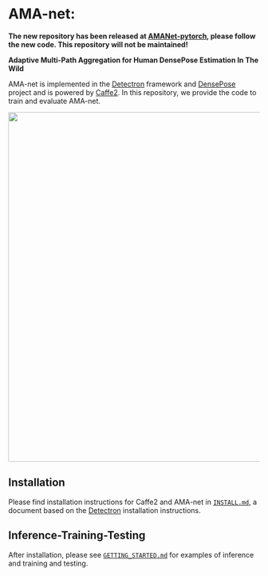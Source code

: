 # AMA-net: 
**The new repository has been released at [AMANet-pytorch](https://github.com/stoa-xh91/AMANet-pytorch), please follow the new code. This repository will not be maintained!**

**Adaptive Multi-Path Aggregation for Human DensePose Estimation In The Wild**

AMA-net is implemented in the [Detectron](https://github.com/facebookresearch/Detectron) framework and [DensePose](https://github.com/facebookresearch/Densepose) project and is powered by [Caffe2](https://github.com/caffe2/caffe2).
In this repository, we provide the code to train and evaluate AMA-net. 
<div align="center">
  <img src="logfile/Mutli-head.jpg" width="700px" />
</div>

## Installation

Please find installation instructions for Caffe2 and AMA-net in [`INSTALL.md`](INSTALL.md), a document based on the [Detectron](https://github.com/facebookresearch/Detectron) installation instructions.

## Inference-Training-Testing

After installation, please see [`GETTING_STARTED.md`](GETTING_STARTED.md)  for examples of inference and training and testing.








